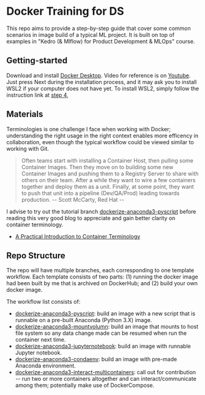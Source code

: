 # Docker Training for DS

This repo aims to provide a step-by-step guide that cover some common scenarios in image build of a typical ML project. It is built on top of examples in "Kedro (& Mlflow) for Product Development & MLOps" course. 

## Getting-started

Download and install [Docker Desktop](https://docs.docker.com/desktop/install/windows-install/). Video for reference is on [Youtube](https://www.youtube.com/watch?v=hczW_L3a2gk&ab_channel=S3CloudHub). Just press Next during the installation process, and it may ask you to install WSL2 if your computer does not have yet. To install WSL2, simply follow the instruction link at [step 4](https://learn.microsoft.com/en-sg/windows/wsl/install-manual#step-4---download-the-linux-kernel-update-package),

## Materials
Terminologies is one challenge I face when working with Docker; understanding the right usage in the right context enables more efficency in collaboration, even though the typical workflow could be viewed similar to working with Git. 

> Often teams start with installing a Container Host, then pulling some Container Images. Then they move on to building some new Container Images and pushing them to a Registry Server to share with others on their team. After a while they want to wire a few containers together and deploy them as a unit. Finally, at some point, they want to push that unit into a pipeline (Dev/QA/Prod) leading towards production.
-- Scott McCarty, Red Hat --

I advise to try out the tutorial branch [dockerize-anaconda3-pyscript](https://bitbucket.org/hoxuanvinh-upskills/docker-ds-training/src/dockerize-anaconda3-pyscript/) before reading this very good blog to appreciate and gain better clarity on container terminology.
- [A Practical Introduction to Container Terminology](https://developers.redhat.com/blog/2018/02/22/container-terminology-practical-introduction#)


## Repo Structure

The repo will have multiple branches, each corresponding to one template workflow. Each template consists of two parts: (1) running the docker image had been built by me that is archived on DockerHub; and (2) build your own docker image.

The workflow list consists of:
* [dockerize-anaconda3-pyscript](https://bitbucket.org/hoxuanvinh-upskills/docker-ds-training/src/dockerize-anaconda3-pyscript/): build an image with a new script that is runnable on a pre-built Anaconda (Python 3.X) image.
* [dockerize-anaconda3-mountvolumn](???): build an image that mounts to host file system so any data change made can be resumed when run the container next time.
* [dockerize-anaconda3-jupyternotebook](???): build an image with runnable Jupyter notebook.
* [dockerize-anaconda3-condaenv](???): build an image with pre-made Anaconda environment.
* [dockerize-anaconda3-interact-multicontainers](???): call out for contribution -- run two or more containers altogether and can interact/communicate among them; potentially make use of DockerCompose. 